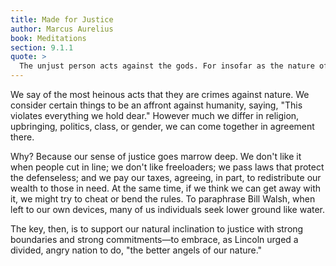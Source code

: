 ```yaml
---
title: Made for Justice
author: Marcus Aurelius
book: Meditations
section: 9.1.1
quote: >
  The unjust person acts against the gods. For insofar as the nature of the universe made rational creatures for the sake of each other, with an eye toward mutual benefit based on true value and never for harm, anyone breaking nature's will obviously acts against the oldest of gods.
---
```


We say of the most heinous acts that they are crimes against nature. We consider certain things to be an affront against humanity, saying, "This violates everything we hold dear." However much we differ in religion, upbringing, politics, class, or gender, we can come together in agreement there.

Why? Because our sense of justice goes marrow deep. We don't like it when people cut in line; we don't like freeloaders; we pass laws that protect the defenseless; and we pay our taxes, agreeing, in part, to redistribute our wealth to those in need. At the same time, if we think we can get away with it, we might try to cheat or bend the rules. To paraphrase Bill Walsh, when left to our own devices, many of us individuals seek lower ground like water.

The key, then, is to support our natural inclination to justice with strong boundaries and strong commitments—to embrace, as Lincoln urged a divided, angry nation to do, "the better angels of our nature."
